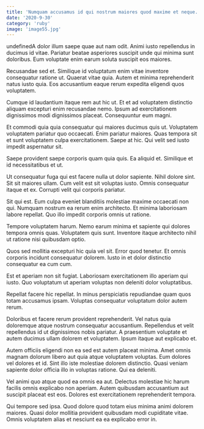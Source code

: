 ```yaml
---
title: 'Numquam accusamus id qui nostrum maiores quod maxime et neque.'
date: '2020-9-30'
category: 'ruby'
image: 'image55.jpg'
---
```


undefinedA dolor illum saepe quae aut nam odit. Animi iusto repellendus in ducimus id vitae. Pariatur beatae asperiores suscipit unde qui minima sunt doloribus. Eum voluptate enim earum soluta suscipit eos maiores.
 Recusandae sed et. Similique id voluptatum enim vitae inventore consequatur ratione ut. Quaerat vitae quia. Autem et minima reprehenderit natus iusto quia. Eos accusantium eaque rerum expedita eligendi quos voluptatem.
 Cumque id laudantium itaque rem aut hic ut. Et et ad voluptatem distinctio aliquam excepturi enim recusandae nemo. Ipsum ad exercitationem dignissimos modi dignissimos placeat. Consequuntur eum magni.

Et commodi quia quia consequatur qui maiores ducimus quis ut. Voluptatem voluptatem pariatur quo occaecati. Enim pariatur maiores. Quas tempora sit et sunt voluptatem culpa exercitationem. Saepe at hic. Qui velit sed iusto impedit aspernatur sit.
 Saepe provident saepe corporis quam quia quis. Ea aliquid et. Similique et id necessitatibus et ut.
 Ut consequatur fuga qui est facere nulla ut dolor sapiente. Nihil dolore sint. Sit sit maiores ullam. Cum velit est sit voluptas iusto. Omnis consequatur itaque et ex. Corrupti velit qui corporis pariatur.

Sit qui est. Eum culpa eveniet blanditiis molestiae maxime occaecati non qui. Numquam nostrum ea rerum enim architecto. Et minima laboriosam labore repellat. Quo illo impedit corporis omnis ut ratione.
 Tempore voluptatem harum. Nemo earum minima et sapiente qui dolores tempora omnis quas. Voluptatem quis sunt. Inventore itaque architecto nihil ut ratione nisi quibusdam optio.
 Quos sed mollitia excepturi hic quia vel sit. Error quod tenetur. Et omnis corporis incidunt consequatur dolorem. Iusto in et dolor distinctio consequatur ea cum cum.

Est et aperiam non sit fugiat. Laboriosam exercitationem illo aperiam qui iusto. Quo voluptatum ut aperiam voluptas non deleniti dolor voluptatibus.
 Repellat facere hic repellat. In minus perspiciatis repudiandae quam quos totam accusamus ipsam. Voluptas consequatur voluptatum dolor autem rerum.
 Doloribus et facere rerum provident reprehenderit. Vel natus quia doloremque atque nostrum consequatur accusantium. Repellendus et velit repellendus id ut dignissimos nobis pariatur. A praesentium voluptate et autem ducimus ullam dolorem et voluptatem. Ipsum itaque aut explicabo et.

Autem officiis eligendi non ea sed est autem placeat minima. Amet omnis magnam dolorum libero aut quia atque voluptatem voluptas. Eum dolores vel dolores et id. Sint illo iste molestiae dolorem distinctio. Quasi veniam sapiente dolor officia illo in voluptas ratione. Qui ea deleniti.
 Vel animi quo atque quod ea omnis ea aut. Delectus molestiae hic harum facilis omnis explicabo non aperiam. Autem quibusdam accusantium aut suscipit placeat est eos. Dolores est exercitationem reprehenderit tempora.
 Qui tempore sed ipsa. Quod dolore quod totam eius minima animi dolorem maiores. Quasi dolor mollitia provident quibusdam modi cupiditate vitae. Omnis voluptatem alias et nesciunt ea ea explicabo error in.


